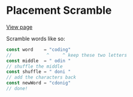 # Placement Scramble

[View page](https://leodog896.github.io/placement-scramble)

Scramble words like so:

```js
const word    = "coding"
//             ^     ^ keep these two letters
const middle  = " odin "
// shuffle the middle
const shuffle = " doni "
// add the characters back
const newWord = "cdonig"
// done!
```